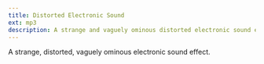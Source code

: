 ```yaml
---
title: Distorted Electronic Sound
ext: mp3
description: A strange and vaguely ominous distorted electronic sound effect.
---
```

A strange, distorted, vaguely ominous electronic sound effect.